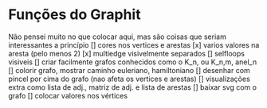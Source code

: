 # Funções do Graphit
Não pensei muito no que colocar aqui, mas são coisas que seriam interessantes a princípio
[] cores nos vertices e arestas
[x] varios valores na aresta (pelo menos 2)
[x] multiedge visivelmente separados
[] selfloops visiveis
[] criar facilmente grafos conhecidos como o K_n, ou K_n,m, anel_n
[] colorir grafo, mostrar caminho euleriano, hamiltoniano
[] desenhar com pincel por cima do grafo (nao afeta os vertices e arestas)
[] visualizações extra como lista de adj., matriz de adj. e lista de arestas
[] baixar svg com o grafo
[] colocar valores nos vértices